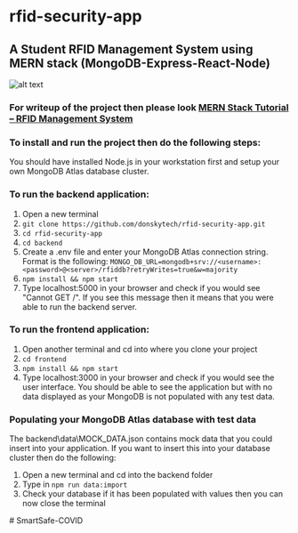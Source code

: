 # rfid-security-app
## A Student RFID Management System using MERN stack (MongoDB-Express-React-Node)  

![alt text](https://user-images.githubusercontent.com/69466026/198886526-62aa9cf4-9613-4391-80c1-e00f466aeacf.PNG "RFID Security Application")

### For writeup of the project then please look [MERN Stack Tutorial – RFID Management System](https://www.donskytech.com/mern-stack-tutorial-rfid-management-system/)    

### To install and run the project then do the following steps:  
You should have installed Node.js in your workstation first and setup your own MongoDB Atlas database cluster.

### To run the backend application:  
1. Open a new terminal
2. ```git clone https://github.com/donskytech/rfid-security-app.git```  
3. ```cd rfid-security-app```  
4. ```cd backend```  
5. Create a .env file and enter your MongoDB Atlas connection string.  
Format is the following: ```MONGO_DB_URL=mongodb+srv://<username>:<password>@<server>/rfiddb?retryWrites=true&w=majority```
6. ```npm install && npm start```  
7. Type localhost:5000 in your browser and check if you would see "Cannot GET /".  If you see this message then it means that you were able to run the backend server.  

### To run the frontend application:  
1.  Open another terminal and cd into where you clone your project  
2.  ```cd frontend```  
3.  ```npm install && npm start```  
3.  Type localhost:3000 in your browser and check if you would see the user interface.  You should be able to see the application but with no data displayed as your MongoDB is not populated with any test data.  

### Populating your MongoDB Atlas database with test data
The backend\data\MOCK_DATA.json contains mock data that you could insert into your application.  If you want to insert this into your database cluster then do the
following:

1.  Open a new terminal and cd into the backend folder
2.  Type in ```npm run data:import```  
3.  Check your database if it has been populated with values then you can now close the terminal





#   S m a r t S a f e - C O V I D  
 